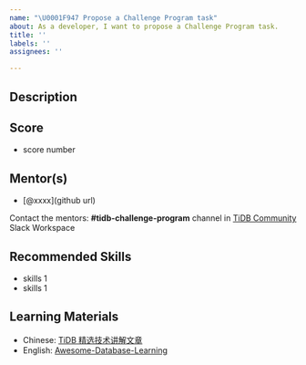 ```yaml
---
name: "\U0001F947 Propose a Challenge Program task"
about: As a developer, I want to propose a Challenge Program task.
title: ''
labels: ''
assignees: ''

---
```


## Description

## Score

* score number

## Mentor(s)

* [@xxxx](github url)

Contact the mentors: **#tidb-challenge-program** channel in [TiDB Community](https://join.slack.com/t/tidbcommunity/shared_invite/enQtNzc0MzI4ODExMDc4LWYwYmIzMjZkYzJiNDUxMmZlN2FiMGJkZjAyMzQ5NGU0NGY0NzI3NTYwMjAyNGQ1N2I2ZjAxNzc1OGUwYWM0NzE)  Slack Workspace

## Recommended Skills

* skills 1
* skills 1

## Learning Materials

* Chinese: [TiDB 精选技术讲解文章](https://github.com/pingcap/presentations/blob/master/hackathon-2019/reference-document-of-hackathon-2019.md)
* English: [Awesome-Database-Learning](https://github.com/pingcap/awesome-database-learning)
